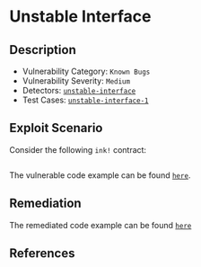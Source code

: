 # Unstable Interface

## Description

- Vulnerability Category: `Known Bugs`
- Vulnerability Severity: `Medium`
- Detectors: [`unstable-interface`](https://github.com/CoinFabrik/scout/tree/main/detectors/unstable-interface)
- Test Cases: [`unstable-interface-1`](https://github.com/CoinFabrik/scout/tree/main/test-cases/unstable-interface/unstable-interface-1)


## Exploit Scenario

Consider the following `ink!` contract:

```rust

```

The vulnerable code example can be found [`here`](https://github.com/CoinFabrik/scout/tree/main/test-cases/unstable-interface/unstable-interface-1/vulnerable-example).

## Remediation


The remediated code example can be found [`here`](https://github.com/CoinFabrik/scout/tree/main/test-cases/unstable-interface/unstable-interface-1/remediated-example)
## References

